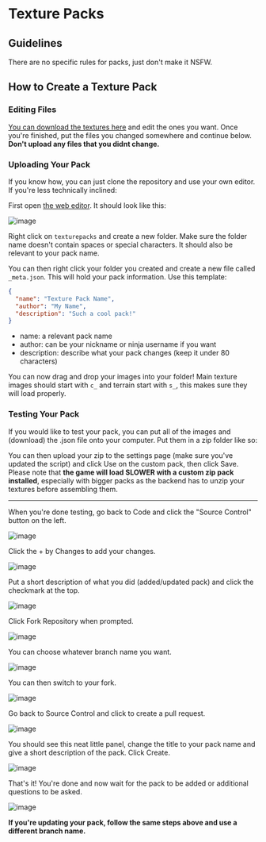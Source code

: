 # Texture Packs

## Guidelines

There are no specific rules for packs, just don't make it NSFW.

## How to Create a Texture Pack

### Editing Files

[You can download the textures here](https://nutils.itsmeow.cat/pack_meta/textures.zip) and edit the ones you want. Once you're finished, put the files you changed somewhere and continue below. **Don't upload any files that you didnt change.**

### Uploading Your Pack

If you know how, you can just clone the repository and use your own editor. If you're less technically inclined:

First open [the web editor](https://github.dev/itzTheMeow/NinjaIOUtils). It should look like this:

![image](https://user-images.githubusercontent.com/50887230/191050852-834a961a-978a-4d6c-bd94-f83d1b1435b3.png)

Right click on `texturepacks` and create a new folder. Make sure the folder name doesn't contain spaces or special characters. It should also be relevant to your pack name.

You can then right click your folder you created and create a new file called `_meta.json`. This will hold your pack information. Use this template:

```json
{
  "name": "Texture Pack Name",
  "author": "My Name",
  "description": "Such a cool pack!"
}
```

- name: a relevant pack name
- author: can be your nickname or ninja username if you want
- description: describe what your pack changes (keep it under 80 characters)

You can now drag and drop your images into your folder! Main texture images should start with `c_` and terrain start with `s_`, this makes sure they will load properly.

### Testing Your Pack

If you would like to test your pack, you can put all of the images and (download) the .json file onto your computer. Put them in a zip folder like so:

You can then upload your zip to the settings page (make sure you've updated the script) and click Use on the custom pack, then click Save. Please note that **the game will load SLOWER with a custom zip pack installed**, especially with bigger packs as the backend has to unzip your textures before assembling them.

---

When you're done testing, go back to Code and click the "Source Control" button on the left.

![image](https://user-images.githubusercontent.com/50887230/191046784-bd748d18-43ce-4fd1-b610-533c8223fe8a.png)

Click the + by Changes to add your changes.

![image](https://user-images.githubusercontent.com/50887230/191046607-5740c265-c4ed-4bb0-8272-ee4e1af8945d.png)

Put a short description of what you did (added/updated pack) and click the checkmark at the top.

![image](https://user-images.githubusercontent.com/50887230/191046681-0f0dcaa1-ead0-4ff4-913f-958a85bfdfbf.png)

Click Fork Repository when prompted.

![image](https://user-images.githubusercontent.com/50887230/191047103-a7d77744-609b-48dd-85ac-8635cf51df82.png)

You can choose whatever branch name you want.

![image](https://user-images.githubusercontent.com/50887230/191047202-febf12dd-d02a-4bf2-934f-2073328b5883.png)

You can then switch to your fork.

![image](https://user-images.githubusercontent.com/50887230/191047245-dcd5cd4a-4383-4a38-8b69-e3fbcdf8b2b9.png)

Go back to Source Control and click to create a pull request.

![image](https://user-images.githubusercontent.com/50887230/191047336-bd9e85fe-6289-4917-8058-c71b35b5aedb.png)

You should see this neat little panel, change the title to your pack name and give a short description of the pack. Click Create.

![image](https://user-images.githubusercontent.com/50887230/191047613-38d625df-f00d-435d-9cd7-a7ce9d14c08d.png)

That's it! You're done and now wait for the pack to be added or additional questions to be asked.

![image](https://user-images.githubusercontent.com/50887230/191047686-9c66a51d-db96-4bd0-ada8-fd45e807d80c.png)

**If you're updating your pack, follow the same steps above and use a different branch name.**
